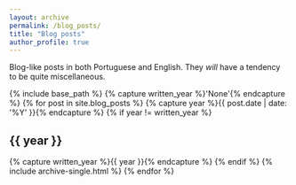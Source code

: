 ```yaml
---
layout: archive
permalink: /blog_posts/
title: "Blog posts"
author_profile: true
---
```


Blog-like posts in both Portuguese and English. They *will* have a tendency to be quite miscellaneous.

{% include base_path %}
{% capture written_year %}'None'{% endcapture %}
{% for post in site.blog_posts %}
  {% capture year %}{{ post.date | date: '%Y' }}{% endcapture %}
  {% if year != written_year %}
    <h2 id="{{ year | slugify }}" class="archive__subtitle">{{ year }}</h2>
    {% capture written_year %}{{ year }}{% endcapture %}
  {% endif %}
  {% include archive-single.html %}
{% endfor %}
